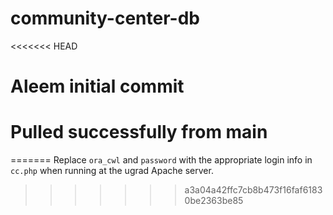 # community-center-db

<<<<<<< HEAD
# Aleem initial commit
# Pulled successfully from main
=======
Replace `ora_cwl` and `password` with the appropriate login info in `cc.php` when running at the ugrad Apache server.
>>>>>>> a3a04a42ffc7cb8b473f16faf61830be2363be85
